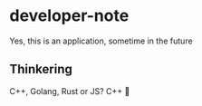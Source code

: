# developer-note
Yes, this is an application, sometime in the future


## Thinkering
C++, Golang, Rust or JS? C++ 🙏

